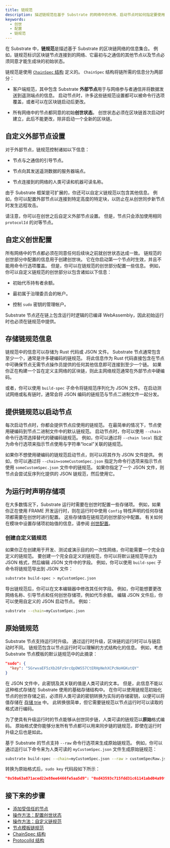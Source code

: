 ```yaml
---
title: 链规范
description: 描述链规范在基于 Substrate 的网络中的作用、启动节点时如何指定要使用的链规范以及如何自定义和分发链规范。
keywords:
  - 创世
  - 配置
  - 链规范
---
```


在 Substrate 中，**链规范**是描述基于 Substrate 的区块链网络的信息集合。
例如，链规范标识区块链节点连接到的网络、它最初与之通信的其他节点以及节点必须同意才能生成块的初始状态。

链规范是使用 [`ChainSpec` 结构](https://paritytech.github.io/substrate/master/sc_service/struct.GenericChainSpec.html) 定义的。
`ChainSpec` 结构将链所需的信息分为两部分：

- 客户端规范，其中包含 Substrate **外部节点**用于与网络参与者通信并将数据发送到遥测端点的信息。
  启动节点时，许多这些链规范设置都可以被命令行选项覆盖，或者可以在区块链启动后更改。

- 所有网络中的节点都同意的初始**创世状态**。
  创世状态必须在区块链首次启动时建立，此后不能更改，除非启动一个全新的区块链。

## 自定义外部节点设置

对于外部节点，链规范控制诸如以下信息：

- 节点与之通信的引导节点。

- 节点向其发送遥测数据的服务器端点。

- 节点连接到的网络的人类可读和机器可读名称。

由于 Substrate 框架是可扩展的，你还可以自定义链规范以包含其他信息。
例如，你可以配置外部节点以连接到特定高度的特定块，以防止在从创世同步新节点时发生远程攻击。

请注意，你可以在创世之后自定义外部节点设置。
但是，节点只会添加使用相同 `protocolId` 的对等节点。

## 自定义创世配置

所有网络中的节点都必须在同意任何后续块之前就创世状态达成一致。
链规范的创世部分中配置的信息用于创建创世块。
它在你启动第一个节点时生效，并且不能用命令行选项覆盖。
但是，你可以在链规范的创世部分配置一些信息。
例如，你可以自定义链规范的创世部分以包含诸如以下信息：

- 初始代币持有者余额。

- 最初属于治理委员会的帐户。

- 控制 `sudo` 密钥的管理帐户。

Substrate 节点还在链上包含运行时逻辑的已编译 WebAssembly，因此初始运行时也必须在链规范中提供。

## 存储链规范信息

链规范中的信息可以存储为 Rust 代码或 JSON 文件。
Substrate 节点通常包含至少一个，通常是许多硬编码的链规范。
将此信息作为 Rust 代码直接包含在节点中可确保节点无需节点操作员提供的任何其他信息即可连接到至少一个链。
如果你正在构建一个旨在定义主网络的区块链，则此主网络规范通常在外部节点中硬编码。

或者，你可以使用 `build-spec` 子命令将链规范序列化为 JSON 文件。
在启动测试网络或私有链时，通常会将 JSON 编码的链规范与节点二进制文件一起分发。

## 提供链规范以启动节点

每次启动节点时，你都会提供节点应使用的链规范。
在最简单的情况下，节点使用硬编码到节点二进制文件中的默认链规范。
启动节点时，你可以使用 `--chain` 命令行选项选择替代的硬编码链规范。
例如，你可以通过将 `--chain local` 指定为命令行选项来指示节点使用与字符串“local”关联的链规范。

如果你不想使用硬编码的链规范启动节点，则可以将其作为 JSON 文件提供。
例如，你可以通过将 `--chain=someCustomSpec.json` 指定为命令行选项来指示节点使用 `someCustomSpec.json` 文件中的链规范。
如果你指定了一个 JSON 文件，则节点会尝试反序列化提供的 JSON 链规范，然后使用它。

## 为运行时声明存储项

在大多数情况下，Substrate 运行时需要在创世时配置一些存储项。
例如，如果你正在使用 FRAME 开发运行时，则在运行时中使用 `Config` 特性声明的任何存储项都需要在创世时进行配置。
这些存储值在链规范的创世部分中配置。
有关如何在模块中设置存储项初始值的信息，请参阅 [创世配置](/build/genesis-configuration/)。

### 创建自定义链规范

如果你正在创建用于开发、测试或演示目的的一次性网络，你可能需要一个完全自定义的链规范。
要创建一个完全自定义的链规范，你可以将默认链规范导出为 JSON 格式，然后编辑 JSON 文件中的字段。
例如，你可以使用 `build-spec` 子命令将链规范导出到 JSON 文件：

```bash
substrate build-spec > myCustomSpec.json
```

导出链规范后，你可以在文本编辑器中修改其任何字段。
例如，你可能想要更改网络名称、引导节点和任何创世存储项，例如代币余额。
编辑 JSON 文件后，你可以使用自定义的 JSON 启动节点。
例如：

```bash
substrate --chain=myCustomSpec.json
```

## 原始链规范

Substrate 节点支持运行时升级。
通过运行时升级，区块链的运行时可以与链启动时不同。
链规范包含以节点运行时可以理解的方式结构化的信息。
例如，考虑 Substrate 节点模板的默认链规范中的此摘录：

```json
"sudo": {
  "key": "5GrwvaEF5zXb26Fz9rcQpDWS57CtERHpNehXCPcNoHGKutQY"
}
```

在 JSON 文件中，此密钥及其关联的值是人类可读的文本。
但是，此信息不能以这种格式存储在 Substrate 使用的基础存储结构中。
在你可以使用链规范初始化节点的创世存储之前，必须将人类可读的密钥转换为实际的存储密钥，以便可以将值存储在 [存储 trie](/learn/state-transitions-and-storage/) 中。
此转换很简单，但它需要链规范以节点运行时可以读取的格式进行编码。

为了使具有升级运行时的节点能够从创世同步链，人类可读的链规范以**原始**格式编码。
原始格式使你能够分发所有节点都可以用来同步链的链规范，即使在运行时升级之后也是如此。

基于 Substrate 的节点支持 `--raw` 命令行选项来生成原始链规范。
例如，你可以通过运行以下命令来为人类可读的 `myCustomSpec.json` 文件生成原始链规范：

```bash
substrate build-spec --chain=myCustomSpec.json --raw > customSpecRaw.json
```

转换为原始格式后，`sudo key` 代码段如下所示：

```json
"0x50a63a871aced22e88ee6466fe5aa5d9": "0xd43593c715fdd31c61141abd04a99fd6822c8558854ccde39a5684e7a56da27d",
```

## 接下来的步骤

- [添加受信任的节点](/tutorials/build-a-blockchain/add-trusted-nodes/)
- [操作方法：配置创世状态](/reference/how-to-guides/basics/configure-genesis-state/)
- [操作方法：自定义链规范](/reference/how-to-guides/basics/customize-a-chain-specification/)
- [节点模板链规范](https://github.com/paritytech/polkadot-sdk-solochain-template/blob/master/node/src/chain_spec.rs)
- [ChainSpec 结构](https://paritytech.github.io/substrate/master/sc_service/struct.GenericChainSpec.html)
- [ProtocolId 结构](https://paritytech.github.io/substrate/master/sc_network/config/struct.ProtocolId.html)
